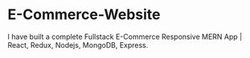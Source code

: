 # E-Commerce-Website
I have built a complete Fullstack E-Commerce Responsive MERN App | React, Redux, Nodejs, MongoDB, Express.

